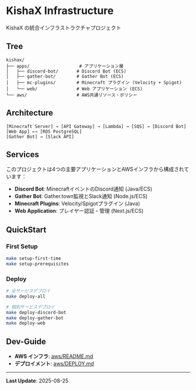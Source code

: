 # KishaX Infrastructure

KishaX の統合インフラストラクチャプロジェクト

## Tree

```
kishax/
├── apps/                   # アプリケーション層
│   ├── discord-bot/       # Discord Bot (ECS)
│   ├── gather-bot/        # Gather Bot (ECS)
│   ├── mc-plugins/        # Minecraft プラグイン (Velocity + Spigot)
│   └── web/               # Web アプリケーション (ECS)
└── aws/                   # AWS共通リソース・ポリシー
```

## Architecture

```
[Minecraft Server] → [API Gateway] → [Lambda] → [SQS] → [Discord Bot]
[Web App] ←→ [RDS PostgreSQL]
[Gather Bot] → [Slack API]
```

## Services

このプロジェクトは4つの主要アプリケーションとAWSインフラから構成されています：

- **Discord Bot**: MinecraftイベントのDiscord通知 (Java/ECS)
- **Gather Bot**: Gather.town監視とSlack通知 (Node.js/ECS)  
- **Minecraft Plugins**: Velocity/Spigotプラグイン (Java)
- **Web Application**: プレイヤー認証・管理 (Next.js/ECS)

## QuickStart

### First Setup
```bash
make setup-first-time
make setup-prerequisites
```

### Deploy
```bash
# 全サービスデプロイ
make deploy-all

# 個別サービスデプロイ  
make deploy-discord-bot
make deploy-gather-bot
make deploy-web
```

## Dev-Guide

- **AWS インフラ**: [aws/README.md](./aws/README.md)  
- **デプロイメント**: [aws/DEPLOY.md](./aws/DEPLOY.md)

---

**Last Update**: 2025-08-25

